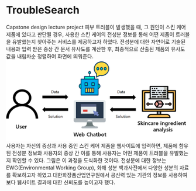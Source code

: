 # TroubleSearch
Capstone design lecture project
피부 트러블이 발생했을 때, 그 원인이 스킨 케어 제품에 있다고 판단될 경우, 
사용한 스킨 케어의 전성분 정보를 통해 어떤 제품이 트러블을 유발했는지 찾아주는 서비스를 제공하고자 하였다.
전성분에 대한 자연어로 기술된 내용과 입력 받은 증상 간 문서 유사도를 계산한 후, 
최종적으로 산출된 제품의 유사도 값을 내림차순 정렬하여 화면에 띄워준다.
![1](./readme_img/1.png)
사용자는 자신의 증상과 사용 중인 스킨 케어 제품을 웹사이트에 입력하면, 
제품에 함유된 전성분 정보와 사용자의 증상 간 이를 통해 사용자는 어떤 제품이 트러블을 유발했는지 확인할 수 있다. 
그림은 이 과정을 도식화한 것이다. 
전성분에 대한 정보는 EWG(Environmental Working Group), 화해 성분 백과사전에서 다양한 성분의 자료를 확보하고자 하였고 
대한화장품산업연구원에서 공신력 있는 기관의 정보를 사용하여 보다 웹사이트 결과에 대한 신뢰도를 높이고자 했다.
